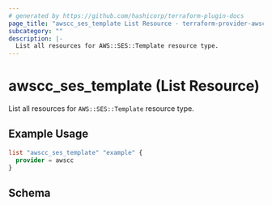 ```yaml
---
# generated by https://github.com/hashicorp/terraform-plugin-docs
page_title: "awscc_ses_template List Resource - terraform-provider-awscc"
subcategory: ""
description: |-
  List all resources for AWS::SES::Template resource type.
---
```


# awscc_ses_template (List Resource)

List all resources for `AWS::SES::Template` resource type.

## Example Usage

```terraform
list "awscc_ses_template" "example" {
  provider = awscc
}
```

<!-- schema generated by tfplugindocs -->
## Schema
